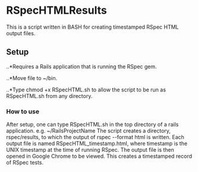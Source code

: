 # RSpecHTMLResults
This is a script written in BASH for creating timestamped RSpec HTML output files.

## Setup
..*Requires a Rails application that is running the RSpec gem. 

..*Move file to ~/bin. 

..*Type chmod +x RSpecHTML.sh to allow the script to be run as RSpecHTML.sh from any directory.


### How to use

After setup, one can type RSpecHTML.sh in the top directory of a rails application. e.g. ~/RailsProjectName
The script creates a directory, rspec/results, to which the output of rspec --format html is written. 
Each output file is named RSpecHTML_timestamp.html, where timestamp is the UNIX timestamp at the time of running RSpec.
The output file is then opened in Google Chrome to be viewed. 
This creates a timestamped record of RSpec tests.
